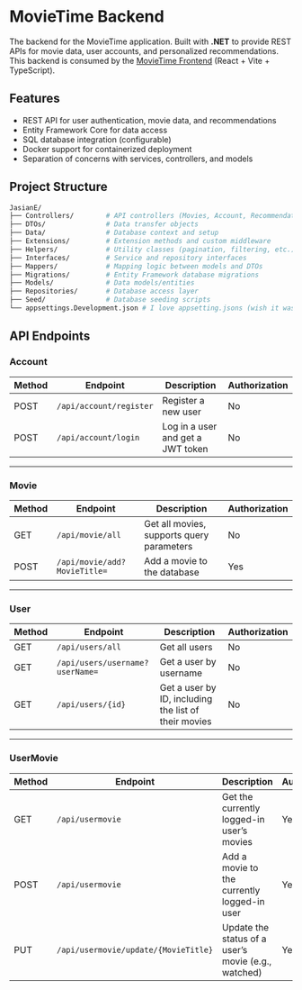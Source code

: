 # MovieTime Backend

The backend for the MovieTime application. Built with **.NET** to provide REST APIs for movie data, user accounts, and personalized recommendations.  
This backend is consumed by the [MovieTime Frontend](#) (React + Vite + TypeScript).

## Features
- REST API for user authentication, movie data, and recommendations
- Entity Framework Core for data access
- SQL database integration (configurable)
- Docker support for containerized deployment
- Separation of concerns with services, controllers, and models

## Project Structure
```bash
JasianE/
├── Controllers/        # API controllers (Movies, Account, Recommendations, etc.)
├── DTOs/               # Data transfer objects
├── Data/               # Database context and setup
├── Extensions/         # Extension methods and custom middleware
├── Helpers/            # Utility classes (pagination, filtering, etc.)
├── Interfaces/         # Service and repository interfaces
├── Mappers/            # Mapping logic between models and DTOs
├── Migrations/         # Entity Framework database migrations
├── Models/             # Data models/entities
├── Repositories/       # Database access layer
├── Seed/               # Database seeding scripts
└── appsettings.Development.json # I love appsetting.jsons (wish it was a package.json, mfw .NEt doesn't use package .json but a .dll file :( --> my npm package manager heart
```
## API Endpoints

### Account

| Method | Endpoint                 | Description                       | Authorization |
|--------|-------------------------|-----------------------------------|---------------|
| POST   | `/api/account/register`  | Register a new user               | No            |
| POST   | `/api/account/login`     | Log in a user and get a JWT token | No            |

---

### Movie

| Method | Endpoint                          | Description                                 | Authorization |
|--------|----------------------------------|---------------------------------------------|---------------|
| GET    | `/api/movie/all`                 | Get all movies, supports query parameters  | No            |
| POST   | `/api/movie/add?MovieTitle=`     | Add a movie to the database                 | Yes           |

---

### User

| Method | Endpoint                                 | Description                                                | Authorization |
|--------|-----------------------------------------|------------------------------------------------------------|---------------|
| GET    | `/api/users/all`                         | Get all users                                             | No            |
| GET    | `/api/users/username?userName=`         | Get a user by username                                     | No            |
| GET    | `/api/users/{id}`                        | Get a user by ID, including the list of their movies     | No            |

---

### UserMovie

| Method | Endpoint                                     | Description                                           | Authorization |
|--------|---------------------------------------------|-------------------------------------------------------|---------------|
| GET    | `/api/usermovie`                            | Get the currently logged-in user’s movies           | Yes           |
| POST   | `/api/usermovie`                            | Add a movie to the currently logged-in user         | Yes           |
| PUT    | `/api/usermovie/update/{MovieTitle}`       | Update the status of a user’s movie (e.g., watched)| Yes           |
